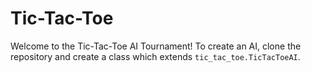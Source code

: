 # Tic-Tac-Toe

Welcome to the Tic-Tac-Toe AI Tournament! To create an AI, clone the repository and create a class which extends `tic_tac_toe.TicTacToeAI`.